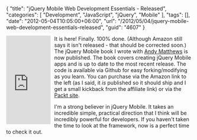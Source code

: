 {
	"title": "jQuery Mobile Web Development Essentials - Released",
	"categories": [
		"Development",
		"JavaScript",
		"jQuery",
		"Mobile"
	],
	"tags": [],
	"date": "2012-05-04T10:05:00+06:00",
	"url": "/2012/05/04/jquery-mobile-web-development-essentials-released",
	"guid": "4607"
}

<iframe src="http://rcm-na.amazon-adsystem.com/e/cm?t=raymondcamden-20&o=1&p=8&l=as1&asins=1849517266&nou=1&ref=qf_sp_asin_til&fc1=000000&IS2=1&lt1=_top&m=amazon&lc1=0000FF&bc1=000000&bg1=FFFFFF&f=ifr" style="width:120px;height:240px;float:left;margin-right:10px;" scrolling="no" marginwidth="0" marginheight="0" frameborder="0"></iframe> It is here! Finally. 100% done. (Although Amazon still says it isn't released - that should be corrected soon.) The jQuery Mobile book I wrote with <a href="http://andymatthews.net/">Andy Matthews</a> is now published. The book covers creating jQuery Mobile apps and is up to date to the most recent release. The code is available via Github for easy forking/modifying as you learn. You can purchase via the Amazon link to the left (as I said, it <i>is</i> published so it should ship and I get a small kickback from the affiliate link) or via the <a href="http://www.packtpub.com/jquery-mobile-web-development-essentials/book">Packt site</a>.

I'm a strong believer in jQuery Mobile. It takes an incredible simple, practical direction that I think will be incredibly powerful for developers. If you haven't taken the time to look at the framework, now is a perfect time to check it out.
